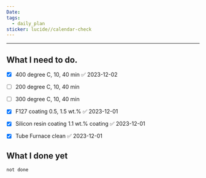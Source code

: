 ```yaml
---
Date: 
tags:
  - daily_plan
sticker: lucide//calendar-check
---
```

---
## What I need to do.

- [x] 400 degree C, 10, 40 min ✅ 2023-12-02
- [ ] 200 degree C, 10, 40 min
- [ ] 300 degree C, 10, 40 min
- [x] F127 coating 0.5, 1.5 wt.% ✅ 2023-12-01
- [x] Silicon resin coating 1.1 wt.% coating ✅ 2023-12-01
- [x] Tube Furnace clean ✅ 2023-12-01



## What I done yet
```tasks
not done
```

